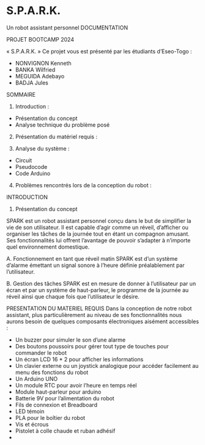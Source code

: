 # S.P.A.R.K.
Un robot assistant personnel 
DOCUMENTATION

				
PROJET BOOTCAMP 2024

« S.P.A.R.K. »
Ce projet vous est présenté par les étudiants d’Eseo-Togo : 
-	NONVIGNON Kenneth
-	BANKA Wilfried
-	MEGUIDA Adebayo
-	BADJA Jules


















SOMMAIRE 
1.	Introduction : 
-	Présentation du concept 
-	Analyse technique du problème posé

2.	Présentation du matériel requis : 

3.	Analyse du système : 

-	Circuit 
-	Pseudocode 
-	Code Arduino 

4.	Problèmes rencontrés lors de la conception du robot : 

















INTRODUCTION 

1.	 Présentation du concept 

SPARK est un robot assistant personnel conçu dans le but de simplifier la vie de son utilisateur. Il est capable d’agir comme un réveil, d’afficher ou organiser les tâches de la journée tout en étant un compagnon amusant. Ses fonctionnalités lui offrent l’avantage de pouvoir s’adapter à n’importe quel environnement domestique.

A.	Fonctionnement en tant que réveil matin
SPARK est d’un système d’alarme émettant un signal sonore à l’heure définie préalablement par l’utilisateur.

B.	Gestion des tâches
SPARK est en mesure de donner à l’utilisateur par un écran et par un système de haut-parleur, le programme de la journée au réveil ainsi que chaque fois que l’utilisateur le désire. 























PRESENTATION DU MATERIEL REQUIS
Dans la conception de notre robot assistant, plus particulièrement au niveau de ses fonctionnalités nous aurons besoin de quelques composants électroniques aisément accessibles : 
-	Un buzzer pour simuler le son d’une alarme 
-	Des boutons poussoirs pour gérer tout type de touches pour commander le robot
-	Un écran LCD 16 * 2 pour afficher les informations 
-	Un clavier externe ou un joystick analogique pour accéder facilement au menu des fonctions du robot
-	Un Arduino UNO 
-	Un module RTC pour avoir l’heure en temps réel 
-	Module haut-parleur pour arduino 
-	Batterie 9V pour l’alimentation du robot
-	Fils de connexion et Breadboard
-	LED témoin
-	PLA pour le boîtier du robot
-	Vis et écrous
-	Pistolet à colle chaude et ruban adhésif 
-	
